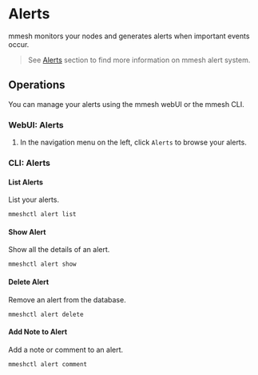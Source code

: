 # Alerts

mmesh monitors your nodes and generates alerts when important events occur.

> See [Alerts](/docs/platform/monitoring/alerts) section to find more information on mmesh alert system.

## Operations

You can manage your alerts using the mmesh webUI or the mmesh CLI.

### WebUI: Alerts

1. In the navigation menu on the left, click `Alerts` to browse your alerts.

### CLI: Alerts

#### List Alerts

List your alerts.

```shell
mmeshctl alert list
```

#### Show Alert

Show all the details of an alert.

```shell
mmeshctl alert show
```

#### Delete Alert

Remove an alert from the database.

```shell
mmeshctl alert delete
```

#### Add Note to Alert

Add a note or comment to an alert.

```shell
mmeshctl alert comment
```
